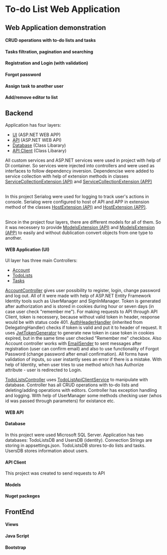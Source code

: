 # To-do List Web Application

## Web Application demonstration

#### CRUD operations with to-do lists and tasks

#### Tasks filtration, pagination and searching

#### Registration and Login (with validation)

#### Forgot password

#### Assign task to another user

#### Add/remove editor to list

## Backend

Application has four layers:
- [UI](./TodoListApp.WebApp) (ASP.NET WEB APP)
- [API](./TodoListApp.WebApi) (ASP.NET WEB API)
- [Database](./TodoListApp.Database) (Class Libarary)
- [API Client](./TodoListApp.ApiClient) (Class Libarary)

All custom services and ASP.NET services were used in project with help of DI container. So services were injected into controllers and were used as interfaces to follow dependency inversion. Dependencise were added to service collection with help of extension methods in classes [ServiceCollectionExtension (API)](./TodoListApp.WebApi/Extensions/ServiceCollectionExtension.cs) and [ServiceCollectionExtension (APP)](./TodoListApp.WebApp/Extensions/ServiceCollectionExtension.cs)<br/><br/>

In this project Serialog were used for logging to track user's actions in console. Serialog were configured to host of API and APP in extension method of the classes [HostExtension (API)](./TodoListApp.WebApp/Extensions/HostExtension.cs) and [HostExtension (APP)](./TodoListApp.WebApi/Extensions/HostExtension.cs).<br/><br/>

Since in the project four layers, there are different models for all of them. So it was necessery to provide [ModelsExtension (API)](./TodoListApp.WebApi/Extensions/ModelsExtension.cs) and [ModelsExtension (APP)](./TodoListApp.WebApp/Extensions/ModelsExtension.cs) to easily and without dublication convert objects from one type to another. 

#### WEB Application (UI)
UI layer has three main Controllers:
- [Account](./TodoListApp.WebApp/Controllers/AccountController.cs)
- [TodoLists](./TodoListApp.WebApp/Controllers/TodoListsController.cs)
- [Tasks](./TodoListApp.WebApp/Controllers/TasksController.cs)

[AccountController](./TodoListApp.WebApp/Controllers/AccountController.cs) gives user possibility to register, login, change password and log out. All of it were made with help of ASP.NET Entity Framework Identity tools such as UserManager and SignInManager. Token is generated after authorization and is stored in cookies during hour or seven days (in case user check "remember me"). For making requests to API through API Client, token is necessery, because without valid token in header, response would be with status code 401. [AuthHeaderHandler](./TodoListApp.WebApp/Handlers/AuthHeaderHandler.cs) (inherited from DelegatingHandler) checks if token is valid and put it to header of request. It uses [JwtTokenGenerator](./TodoListApp.WebApp/Helpers/JwtTokenGenerator.cs) to generate new token in case token in cookies expired, but in the same time user checked "Remember me" checkbox. Also Account controller works with [EmailSender](./TodoListApp.WebApp/Services/EmailSender.cs) to sent messages after registration (user can confirm email) and also to use functionality of Forgot Password (change password after email confirmation). All forms have validation of inputs, so user instantly sees an error if there is a mistake. With help of Identity, when user tries to use method which has Authorize attribute - user is redirected to Login.

[TodoListsController](./TodoListApp.WebApp/Controllers/TodoListsController.cs) uses [TodoListApiClientService](./TodoListApp.ApiClient/Services/TodoListApiClientService.cs) to manipulate with database. Controller has all CRUD operations with to-do lists and deleting/adding operations with editors. Controller has exception handling and logging. With help of UserManager some methods checking user (whos id was passed through parameters) for existance etc.

#### WEB API

#### Database
In this project were used Microsoft SQL Server. Application has two databases: TodoListsDB and UsersDB (identity). Connection Strings are storing in appsettings.json.
TodoListsDB stores to-do lists and tasks. UsersDB stores information about users.

#### API Client
This project was created to send requests to API

#### Models

#### Nuget packeges

## FrontEnd

#### Views

#### Java Script

#### Bootstrap
